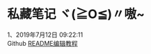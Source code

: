私藏笔记  ヾ(≧O≦)〃嗷~
=
1、2019年7月12日 09:22:11</br>
Github [README编辑教程](https://blog.csdn.net/luofeixiongsix/article/details/80841575 "教程外链")
